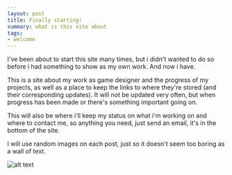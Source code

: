 ```yaml
---
layout: post
title: Finally starting!
summary: what is this site about
tags:
- welcome
---
```


I've been about to start this site many times, but i didn't wanted to do so before i had something to show as my own work. And now i have.

This is a site about my work as game designer and the progress of my projects, as well as a place to keep the links to where they're stored (and their corresponding updates). It will not be updated very often, but when progress has been made or there's something important going on.

This will also be where i'll keep my status on what i'm working on and where to contact me, so anything you need, just send an email, it's in the bottom of the site.

I will use random images on each post, just so it doesn't seem too boring as a wall of text. 

![alt text](http://i.imgur.com/hbm0cPy.gif "I love Mass Effect btw")